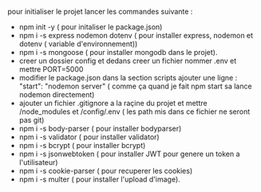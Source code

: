 pour initialiser le projet lancer les commandes suivante :

- npm init -y ( pour initaliser le package.json)
- npm i -s express nodemon dotenv ( pour installer express, nodemon et dotenv ( variable d'environnement))
- npm i -s mongoose ( pour installer mongodb dans le projet).
- creer un dossier config et dedans creer un fichier nommer .env et mettre PORT=5000
- modifier le package.json dans la section scripts ajouter une ligne : "start": "nodemon server" ( comme ça quand je fait npm start sa lance nodemon directement)
- ajouter un fichier .gitignore a la raçine du projet et mettre /node_modules et /config/.env ( les path mis dans ce fichier ne seront pas git)
- npm i -s body-parser ( pour installer bodyparser)
- npm i -s validator ( pour installer validator)
- npm i -s bcrypt ( pour installer bcrypt)
- npm i -s jsonwebtoken ( pour installer JWT pour genere un token a l'utilisateur)
- npm i -s cookie-parser ( pour recuperer les cookies)
- npm i -s multer ( pour installer l'upload d'image).

